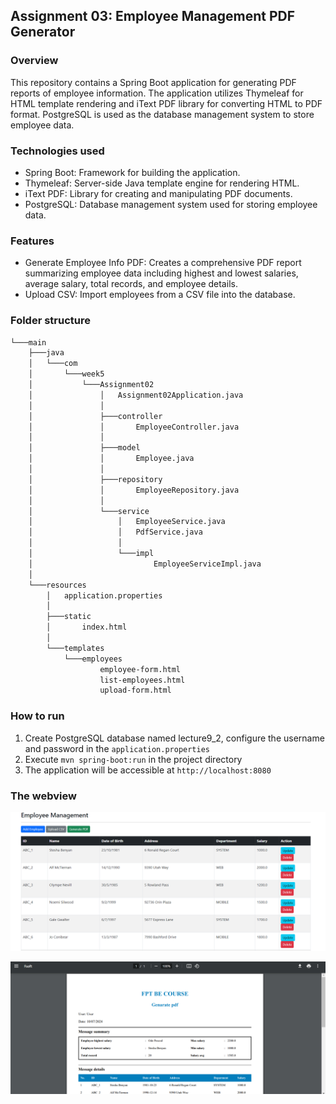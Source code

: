 ## Assignment 03: Employee Management PDF Generator

### Overview
This repository contains a Spring Boot application for generating PDF reports of employee information. The application utilizes Thymeleaf for HTML template rendering and iText PDF library for converting HTML to PDF format. PostgreSQL is used as the database management system to store employee data.

### Technologies used
- Spring Boot: Framework for building the application.
- Thymeleaf: Server-side Java template engine for rendering HTML.
- iText PDF: Library for creating and manipulating PDF documents.
- PostgreSQL: Database management system used for storing employee data.

### Features
- Generate Employee Info PDF: Creates a comprehensive PDF report summarizing employee data including highest and lowest salaries, average salary, total records, and employee details.
- Upload CSV: Import employees from a CSV file into the database.

### Folder structure
```cmd
└───main
    ├───java
    │   └───com
    │       └───week5
    │           └───Assignment02
    │               │   Assignment02Application.java
    │               │
    │               ├───controller
    │               │       EmployeeController.java
    │               │
    │               ├───model
    │               │       Employee.java
    │               │
    │               ├───repository
    │               │       EmployeeRepository.java
    │               │
    │               └───service
    │                   │   EmployeeService.java
    │                   │   PdfService.java
    │                   │
    │                   └───impl
    │                           EmployeeServiceImpl.java
    │
    └───resources
        │   application.properties
        │
        ├───static
        │       index.html
        │
        └───templates
            └───employees
                    employee-form.html
                    list-employees.html
                    upload-form.html
```

### How to run
1. Create PostgreSQL database named lecture9_2, configure the username and password in the `application.properties`
2. Execute `mvn spring-boot:run` in the project directory
3. The application will be accessible at `http://localhost:8080`


### The webview
![img.png](img/img.png)

![img_2.png](img/img_2.png)